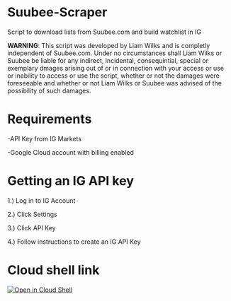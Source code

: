 # Suubee-Scraper
Script to download lists from Suubee.com and build watchlist in IG

**WARNING**: This script was developed by Liam Wilks and is completly independent of Suubee.com. Under no circumstances shall Liam Wilks or Suubee be liable for any indirect, incidental, consequintial, special or exemplary dmages arising out of or in connection with your access or use or inability to access or use the script, whether or not the damages were foreseeable and whether or not Liam Wilks or Suubee was advised of the possibility of such damages.

# Requirements
-API Key from IG Markets

-Google Cloud account with billing enabled

# Getting an IG API key
1.) Log in to IG Account

2.) Click Settings

3.) Click API Key

4.) Follow instructions to create an IG API Key

# Cloud shell link
[![Open in Cloud Shell](https://gstatic.com/cloudssh/images/open-btn.svg)](https://ssh.cloud.google.com/cloudshell/editor?cloudshell_git_repo=https%3A%2F%2Fgithub.com%2Flwilks%2Fsuubee-scraper.git&cloudshell_open_in_editor=.env)
